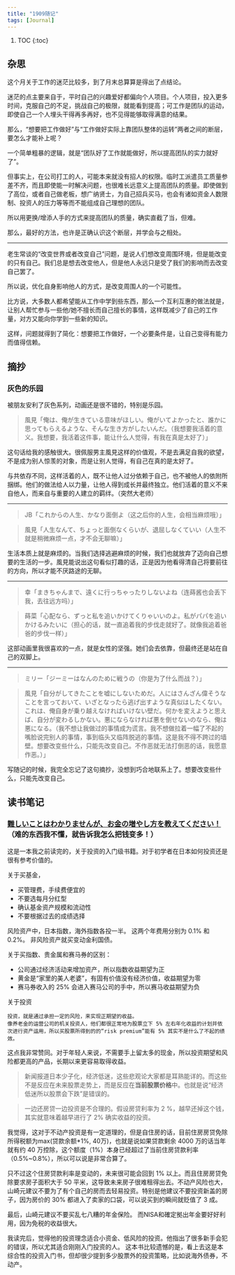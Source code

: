```yaml
---
title: "1909随记"
tags: [Journal]
---
```


1. TOC
{:toc}

## 杂思

这个月关于工作的迷茫比较多，到了月末总算算是得出了点结论。

迷茫的点主要来自于，平时自己的兴趣爱好都偏向个人项目。个人项目，投入更多时间，克服自己的不足，挑战自己的极限，就能看到提高；可工作是团队的运动，即使自己一个人埋头干得再多再好，也不见得能够取得满意的结果。

那么，“想要把工作做好”与“工作做好实际上靠团队整体的运转”两者之间的断层，要怎么才能补上呢？

一个简单粗暴的逻辑，就是“团队好了工作就能做好，所以提高团队的实力就好了”。

但事实上，在公司打工的人，可能本来就没有招人的权限。临时工派遣员工质量参差不齐，而且即使能一时解决问题，也很难长远意义上提高团队的质量。即使做到了高位，或者自己做老板，想广纳贤士，为自己招兵买马，也会有诸如资金人数限制、投资人的压力等等而不能组成自己理想的团队。

所以用更换/增添人手的方式来提高团队的质量，确实直截了当，但难。

那么，最好的方法，也许是正确认识这个断层，并学会与之相处。

<hr/>

老生常谈的“改变世界或者改变自己”问题，是说人们想改变周围环境，但是能改变的只有自己。我们总是想去改变他人，但是他人永远只是受了我们的影响而去改变自己罢了。

所以说，优化自身影响他人的方式，是改变周围人的一个可能性。

比方说，大多数人都希望能从工作中学到些东西，那么一个互利互惠的做法就是，让别人帮忙参与一些他/她不擅长而自己擅长的事情，这样既减少了自己的工作量，对方又能向你学到一些新的知识。

这样，问题就得到了简化：想要把工作做好，一个必要条件是，让自己变得有能力而值得信赖。

## 摘抄

### 灰色的乐园

被朋友安利了灰色系列，动画还是很不错的，特别是乐园。

> 風見「俺は、俺が生きている意味がほしい。俺がいてよかったと、誰かに思ってもらえるような、そんな生き方がしたいんだ。（我想要我活着的意义。我想要，我活着这件事，能让什么人觉得，有我在真是太好了）」

这句话给我的感触很大。很佩服男主風見这样的价值观，不是去满足自我的欲望，不是成为别人惊羡的对象，而是让别人觉得，有自己在真的是太好了。

与共依存不同，这样活着的人，既不让他人过分依赖于自己，也不被他人的依附所捆绑。他们的做法给人以力量，让他人得到成长并最终独立。他们活着的意义不来自他人，而来自与重要的人建立的羁绊。（突然大老师）

<hr/>

> JB「これからの人生、かなり面倒よ（这之后你的人生，会相当麻烦哦）」

> 風見「人生なんて、ちょっと面倒なくらいが、退屈しなくていい（人生不就是稍微麻烦一点，才不会无聊嘛）」

生活本质上就是麻烦的。当我们选择逃避麻烦的时候，我们也就放弃了迈向自己想要的生活的一步。風見能说出这句看似打趣的话，正是因为他看得清自己将要前往的方向，所以才能不厌路途的无聊。

<hr/>

> 幸「まきちゃんまで、遠くに行っちゃったりしないよね（连蒔酱也会丢下我，去往远方吗）」

> 蒔菜「心配なら、ずっと私を追いかけてくりゃいいのよ。私がパパを追いかけるみたいに（担心的话，就一直追着我的步伐走就好了。就像我追着爸爸的步伐一样）」

这部动画里我很喜欢的一点，就是女性的坚强。她们会去依靠，但最终还是站在自己的双脚上。

<hr/>

> ミリー「ジーミーはなんのために戦うの（你是为了什么而战？）」

> 風見「自分がしてきたことを嘘にしないためだ。人にはさんざん偉そうなことを言っておいて、いざとなったら逃げ出すような真似はしたくない。これは、俺自身が乗り越えなければいけない壁だ。何かを変えようと思えば、自分が変わるしかない。悪にならなければ悪を倒せないのなら、俺は悪になる。（我不想让我做过的事情成为谎言。我不想做拉着一幅了不起的嘴脸说完别人的事情，事到临头又临阵脱逃的事情。这是我不得不跨过的墙壁。想要改变些什么，只能先改变自己。不作恶就无法打倒恶的话，我愿意作恶。）」

写随记的时候，我完全忘记了这句摘抄，没想到巧合地联系上了。想要改变些什么，只能先改变自己。

## 读书笔记

### [難しいことはわかりませんが、お金の増やし方を教えてください！](https://www.amazon.co.jp/gp/product/B077F4SK36/ref=ppx_yo_dt_b_search_asin_title?ie=UTF8&psc=1)（难的东西我不懂，就告诉我怎么把钱变多！）

这是一本我之前读完的，关于投资的入门级书籍。对于初学者在日本如何投资还是很有参考价值的。

关于买基金，

* 买管理费，手续费便宜的
* 不要选每月分红型
* 确认基金资产规模和流动性
* 不要根据过去的成绩选择

风险资产中，日本指数，海外指数各投一半。
这两个年费用分别为 0.1% 和 0.2%。
非风险资产就买变动金利国债。

关于买指数、贵金属和赛马券的区别：

* 公司通过经济活动来增加资产，所以指数收益期望为正
* 黄金是“家里的美人老婆”，有固有价值没有经济价值，收益期望为零
* 赛马券收入的 25% 会进入赛马公司的手中，所以赛马收益期望为负

关于投资

    投资，就是通过承担一定的风险，来实现正期望的收益。
    像养老金的运营公司的机关投资人，他们都很正常地为股票立下 5% 左右年化收益的计划并依次进行资产运用，所以买股票所得到的的“risk premium”能有 5% 其实不是什么了不起的绩效。

这点我非常赞同。对于年轻人来说，不需要手上留太多的现金，所以投资期望和风险都更高的产品，长期以来更容易取得收益。

> 新闻报道日本少子化，经济低迷，这些悲观论大家都是耳熟能详的。而这些不是反应在未来股票走势上，而是反应在**当前股票价格**中。也就是说“经济低迷所以股票会下跌”是错误的。

> 一边还房贷一边投资是不合理的。假设房贷利率为 2 %，越早还掉这个钱，其实就意味着越早进行了 2% 确实收益的投资。

我觉得，这对于不动产投资是有一定道理的，但是自住房的话，目前住房房贷免除所得税额为max(贷款余额*1%, 40万)，也就是说如果贷款剩余 4000 万的话当年就有约 40 万控除，这个额度（1%）本身已经超过了当前住房贷款利率（0.5%~0.8%），所以可以说是非常合算了。

只不过这个住房贷款利率是变动的，未来很可能会回到 1% 以上。而且住房房贷免除要求房子面积大于 50 平米，这导致未来房子很难租得出去。不动产风险也大，山崎元建议不要为了有个自己的房而去轻易投资。特别是他建议不要投资新盖的房子，因为房价的 30% 都进入了卖家的口袋，可以说买到的瞬间就贬值了 3 成。

最后，山崎元建议不要买乱七八糟的年金保险。
而NISA和確定拠出年金要好好利用，因为免税的收益很大。

我读完后，觉得他的投资理念适合小资金、低风险的投资。他指出了很多新手会犯的错误，所以尤其适合刚刚入门投资的人。
这本书比较遗憾的是，看上去这是本综合性的投资入门书，但却很少提到多少股票外的投资策略，比如说海外债券，不动产。
